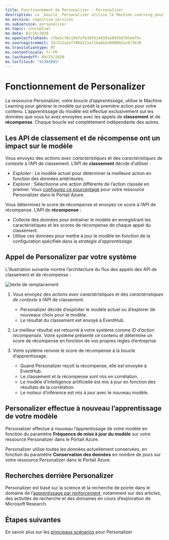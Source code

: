 ```yaml
---
title: Fonctionnement de Personalizer - Personalizer
description: La _boucle_ Personalizer utilise le Machine Learning pour générer le modèle qui prédit la première action pour votre contenu. L’apprentissage du modèle est effectué exclusivement sur les données que vous lui avez envoyées avec les appels de classement et de récompense.
ms.service: cognitive-services
ms.subservice: personalizer
ms.topic: conceptual
ms.date: 02/18/2020
ms.openlocfilehash: cfbe5cf8c19bfafb38f6149391e09350785ebf9c
ms.sourcegitcommit: 32c521a2ef396d121e71ba682e098092ac673b30
ms.translationtype: HT
ms.contentlocale: fr-FR
ms.lasthandoff: 09/25/2020
ms.locfileid: "91303605"
---
```

# <a name="how-personalizer-works"></a>Fonctionnement de Personalizer

La ressource Personalizer, votre _boucle d’apprentissage_, utilise le Machine Learning pour générer le modèle qui prédit la première action pour votre contenu. L’apprentissage du modèle est effectué exclusivement sur les données que vous lui avez envoyées avec les appels de **classement** et de **récompense**. Chaque boucle est complètement indépendante des autres.

## <a name="rank-and-reward-apis-impact-the-model"></a>Les API de classement et de récompense ont un impact sur le modèle

Vous envoyez des _actions avec caractéristiques_ et des _caractéristiques de contexte_ à l’API de classement. L’API de **classement** décide d’utiliser :

* _Exploiter_ : Le modèle actuel pour déterminer la meilleure action en fonction des données antérieures.
* _Explorer_ : Sélectionne une action différente de l’action classée en premier. Vous [configurez ce pourcentage](how-to-settings.md#configure-exploration-to-allow-the-learning-loop-to-adapt) pour votre ressource Personalizer dans le Portail Azure.

Vous déterminez le score de récompense et envoyez ce score à l’API de récompense. L’API de **récompense** :

* Collecte des données pour entraîner le modèle en enregistrant les caractéristiques et les scores de récompense de chaque appel du classement.
* Utilise ces données pour mettre à jour le modèle en fonction de la configuration spécifiée dans la _stratégie d’apprentissage_.

## <a name="your-system-calling-personalizer"></a>Appel de Personalizer par votre système

L’illustration suivante montre l’architecture du flux des appels des API de classement et de récompense :

![texte de remplacement](./media/how-personalizer-works/personalization-how-it-works.png "Fonctionnement de la personnalisation")

1. Vous envoyez des _actions avec caractéristiques_ et des _caractéristiques de contexte_ à l’API de classement.

    * Personalizer décide d’exploiter le modèle actuel ou d’explorer de nouveaux choix pour le modèle.
    * Le résultat du classement est envoyé à EventHub.
1. Le meilleur résultat est retourné à votre système comme _ID d’action récompensée_.
    Votre système présente ce contenu et détermine un score de récompense en fonction de vos propres règles d’entreprise.
1. Votre système renvoie le score de récompense à la boucle d’apprentissage.
    * Quand Personalizer reçoit la récompense, elle est envoyée à EventHub.
    * Le classement et la récompense sont mis en corrélation.
    * Le modèle d’intelligence artificielle est mis à jour en fonction des résultats de la corrélation.
    * Le moteur d’inférence est mis à jour avec le nouveau modèle.

## <a name="personalizer-retrains-your-model"></a>Personalizer effectue à nouveau l’apprentissage de votre modèle

Personalizer effectue à nouveau l’apprentissage de votre modèle en fonction du paramètre **Fréquence de mise à jour du modèle** sur votre ressource Personalizer dans le Portail Azure.

Personalizer utilise toutes les données actuellement conservées, en fonction du paramètre **Conservation des données** en nombre de jours sur votre ressource Personalizer dans le Portail Azure.

## <a name="research-behind-personalizer"></a>Recherches derrière Personalizer

Personalizer est basé sur la science et la recherche de pointe dans le domaine de l’[apprentissage par renforcement](concepts-reinforcement-learning.md), notamment sur des articles, des activités de recherche et des domaines en cours d’exploration de Microsoft Research.

## <a name="next-steps"></a>Étapes suivantes

En savoir plus sur les [principaux scénarios](where-can-you-use-personalizer.md) pour Personalizer